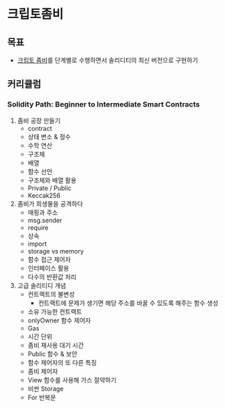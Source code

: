 # 크립토좀비

## 목표

- [크립토 좀비](https://cryptozombies.io/ko/)를 단계별로 수행하면서 솔리디티의 최신 버전으로 구현하기

## 커리큘럼

### Solidity Path: Beginner to Intermediate Smart Contracts

1. 좀비 공장 만들기
   * contract
   * 상태 변소 & 정수
   * 수학 연산
   * 구조체
   * 배열
   * 함수 선언
   * 구조체와 배열 활용
   * Private / Public
   * Keccak256
2. 좀비가 희생물을 공격하다
   * 매핑과 주소
   * msg.sender
   * require
   * 상속
   * import
   * storage vs memory
   * 함수 접근 제어자
   * 인터페이스 활용
   * 다수의 반환값 처리
3. 고급 솔리티디 개념
   * 컨트랙트의 불변성
       *  컨트랙트에 문제가 생기면 해당 주소를 바꿀 수 있도록 해주는 함수 생성
   * 소유 가능한 컨트랙트
   * onlyOwner 함수 제어자
   * Gas
   * 시간 단위
   * 좀비 재사용 대기 시간
   * Public 함수 & 보안
   * 함수 제어자의 또 다른 특징
   * 좀비 제어자
   * View 함수를 사용해 가스 절약하기
   * 비싼 Storage
   * For 반복문